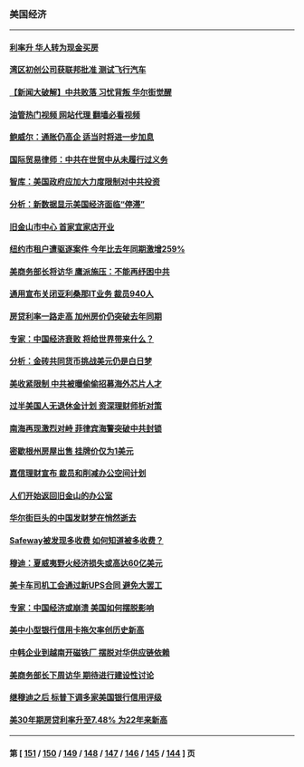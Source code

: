 ### 美国经济
---
#### [利率升 华人转为现金买房](../../pages/ncid1078158/n14061482.md?08261645) 
#### [湾区初创公司获联邦批准 测试飞行汽车](../../pages/ncid1078158/n14061474.md?08261645) 
#### [【新闻大破解】中共败落 习忧背叛 华尔街觉醒](../../pages/ncid1078158/n14061272.md?08261645) 
#### [油管热门视频 网站代理 翻墙必看视频](http://138.2.39.72:81/youtube.html?epic-marker?08261645)
#### [鲍威尔：通胀仍高企 适当时将进一步加息](../../pages/ncid1078158/n14061263.md?08261645) 
#### [国际贸易律师：中共在世贸中从未履行过义务](../../pages/ncid1078158/n14060603.md?08261645) 
#### [智库：美国政府应加大力度限制对中共投资](../../pages/ncid1078158/n14057588.md?08261645) 
#### [分析：新数据显示美国经济面临“停滞”](../../pages/ncid1078158/n14061104.md?08261645) 
#### [旧金山市中心 首家宜家店开业](../../pages/ncid1078158/n14060983.md?08261645) 
#### [纽约市租户遭驱逐案件 今年比去年同期激增259%](../../pages/ncid1078158/n14060851.md?08261645) 
#### [美商务部长将访华 鹰派施压：不能再纾困中共](../../pages/ncid1078158/n14060716.md?08261645) 
#### [通用宣布关闭亚利桑那IT业务 裁员940人](../../pages/ncid1078158/n14060697.md?08261645) 
#### [房贷利率一路走高 加州房价仍突破去年同期](../../pages/ncid1078158/n14060630.md?08261645) 
#### [专家：中国经济衰败 将给世界带来什么？](../../pages/ncid1078158/n14059746.md?08261645) 
#### [分析：金砖共同货币挑战美元仍是白日梦](../../pages/ncid1078158/n14060563.md?08261645) 
#### [美收紧限制 中共被曝偷偷招募海外芯片人才](../../pages/ncid1078158/n14060258.md?08261645) 
#### [过半美国人无退休金计划 资深理财师析对策](../../pages/ncid1078158/n14060069.md?08261645) 
#### [南海再现激烈对峙 菲律宾海警突破中共封锁](../../pages/ncid1078158/n14059541.md?08261645) 
#### [密歇根州房屋出售 挂牌价仅为1美元](../../pages/ncid1078158/n14059434.md?08261645) 
#### [嘉信理财宣布 裁员和削减办公空间计划](../../pages/ncid1078158/n14059432.md?08261645) 
#### [人们开始返回旧金山的办公室](../../pages/ncid1078158/n14059419.md?08261645) 
#### [华尔街巨头的中国发财梦在悄然逝去](../../pages/ncid1078158/n14059247.md?08261645) 
#### [Safeway被发现多收费 如何知道被多收费？](../../pages/ncid1078158/n14059404.md?08261645) 
#### [穆迪：夏威夷野火经济损失或高达60亿美元](../../pages/ncid1078158/n14059384.md?08261645) 
#### [美卡车司机工会通过新UPS合同 避免大罢工](../../pages/ncid1078158/n14059160.md?08261645) 
#### [专家：中国经济或崩溃 美国如何摆脱影响](../../pages/ncid1078158/n14059150.md?08261645) 
#### [美中小型银行信用卡拖欠率创历史新高](../../pages/ncid1078158/n14059138.md?08261645) 
#### [中韩企业到越南开磁铁厂 摆脱对华供应链依赖](../../pages/ncid1078158/n14059037.md?08261645) 
#### [美商务部长下周访华 期待进行建设性讨论](../../pages/ncid1078158/n14058858.md?08261645) 
#### [继穆迪之后 标普下调多家美国银行信用评级](../../pages/ncid1078158/n14058728.md?08261645) 
#### [美30年期房贷利率升至7.48% 为22年来新高](../../pages/ncid1078158/n14058599.md?08261645) 

---
#### 第 [ [151](./151.md?08261645) / [150](./150.md?08261645) / [149](./149.md?08261645) / [148](./148.md?08261645) / [147](./147.md?08261645) / [146](./146.md?08261645) / [145](./145.md?08261645) / [144](./144.md?08261645) ] 页
